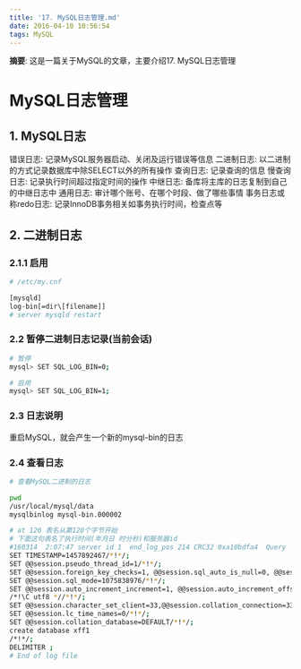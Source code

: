 ```yaml
---
title: '17. MySQL日志管理.md'
date: 2016-04-10 10:56:54
tags: MySQL
---
```


__摘要__: 这是一篇关于MySQL的文章，主要介绍17. MySQL日志管理
<!-- more -->
MySQL日志管理
=============


## 1. MySQL日志

错误日志: 记录MySQL服务器启动、关闭及运行错误等信息
二进制日志: 以二进制的方式记录数据库中除SELECT以外的所有操作
查询日志: 记录查询的信息
慢查询日志: 记录执行时间超过指定时间的操作
中继日志: 备库将主库的日志复制到自己的中继日志中
通用日志: 审计哪个账号、在哪个时段、做了哪些事情
事务日志或称redo日志: 记录InnoDB事务相关如事务执行时间，检查点等

## 2. 二进制日志

### 2.1.1 启用

```sh
# /etc/my.cnf

[mysqld]
log-bin[=dir\[filename]]
# server mysqld restart
```

### 2.2 暂停二进制日志记录(当前会话)

```sh
# 暂停
mysql> SET SQL_LOG_BIN=0;

# 启用
mysql> SET SQL_LOG_BIN=1;
```

### 2.3 日志说明

重启MySQL，就会产生一个新的mysql-bin的日志

### 2.4 查看日志

```sh
# 查看MySQL二进制的日志

pwd
/usr/local/mysql/data
mysqlbinlog mysql-bin.000002

# at 120 表名从第120个字节开始
# 下面这句表名了执行时间(年月日 时分秒)和服务器id
#160314  2:07:47 server id 1  end_log_pos 214 CRC32 0xa10bdfa4 	Query	thread_id=1	exec_time=0	error_code=0
SET TIMESTAMP=1457892467/*!*/;
SET @@session.pseudo_thread_id=1/*!*/;
SET @@session.foreign_key_checks=1, @@session.sql_auto_is_null=0, @@session.unique_checks=1, @@session.autocommit=1/*!*/;
SET @@session.sql_mode=1075838976/*!*/;
SET @@session.auto_increment_increment=1, @@session.auto_increment_offset=1/*!*/;
/*!\C utf8 *//*!*/;
SET @@session.character_set_client=33,@@session.collation_connection=33,@@session.collation_server=33/*!*/;
SET @@session.lc_time_names=0/*!*/;
SET @@session.collation_database=DEFAULT/*!*/;
create database xff1
/*!*/;
DELIMITER ;
# End of log file
```
